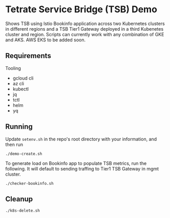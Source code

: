 # Tetrate Service Bridge (TSB) Demo

Shows TSB using Istio Bookinfo application across two Kubernetes clusters in different
regions and a TSB Tier1 Gateway deployed in a third Kubenetes cluster and region.
Scripts can currently work with any combination of GKE and AKS. AWS EKS to be added soon.

## Requirements

Tooling

* gcloud cli
* az cli
* kubectl
* jq
* tctl
* helm
* yq

## Running

Update `setenv.sh` in the repo's root directory with your information, and then run

```shell
./demo-create.sh
```

To generate load on Bookinfo app to populate TSB metrics, run the following. It
will default to sending traffing to Tier1 TSB Gateway in mgmt cluster.

```shell
./checker-bookinfo.sh
```

## Cleanup

```shell
./k8s-delete.sh
```
